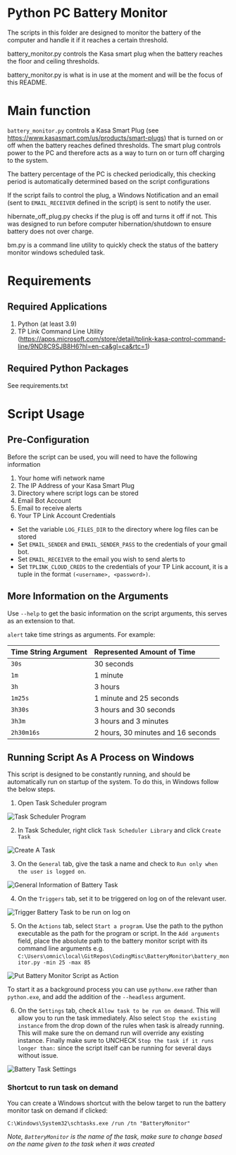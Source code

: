 # Python PC Battery Monitor
The scripts in this folder are designed to monitor the battery of the computer and handle it if it reaches a certain threshold.

battery_monitor.py controls the Kasa smart plug when the battery reaches the floor and ceiling thresholds.

battery_monitor.py is what is in use at the moment and will be the focus of this README.

# Main function
`battery_monitor.py` controls a Kasa Smart Plug (see https://www.kasasmart.com/us/products/smart-plugs) that is turned on or off when the battery reaches defined thresholds. The smart plug controls power to the PC and therefore acts as a way to turn on or turn off charging to the system.

The battery percentage of the PC is checked periodically, this checking period is automatically determined based on the script configurations

If the script fails to control the plug, a Windows Notification and an email (sent to `EMAIL_RECEIVER` defined in the script) is sent to notify the user.

hibernate_off_plug.py checks if the plug is off and turns it off if not. This was designed to run before computer hibernation/shutdown to ensure battery does not over charge.

bm.py is a command line utility to quickly check the status of the battery monitor windows scheduled task.

# Requirements
## Required Applications
1. Python (at least 3.9)
2. TP Link Command Line Utility (https://apps.microsoft.com/store/detail/tplink-kasa-control-command-line/9ND8C9SJB8H6?hl=en-ca&gl=ca&rtc=1)

## Required Python Packages
See requirements.txt

# Script Usage
## Pre-Configuration
Before the script can be used, you will need to have the following information
1. Your home wifi network name
2. The IP Address of your Kasa Smart Plug
3. Directory where script logs can be stored
4. Email Bot Account
5. Email to receive alerts
6. Your TP Link Account Credentials

- Set the variable `LOG_FILES_DIR` to the directory where log files can be stored
- Set `EMAIL_SENDER` and `EMAIL_SENDER_PASS` to the credentials of your gmail bot.
- Set `EMAIL_RECEIVER` to the email you wish to send alerts to
- Set `TPLINK_CLOUD_CREDS` to the credentials of your TP Link account, it is a tuple in the format `(<username>, <password>)`.

## More Information on the Arguments
Use `--help` to get the basic information on the script arguments, this serves as an extension to that.

`alert` take time strings as arguments. For example:

| Time String Argument	| Represented Amount of Time 			|
| :---      			|    :---     							|
| `30s` 				| 30 seconds 							|
| `1m` 					| 1 minute 								|
| `3h` 					| 3 hours 								|
| `1m25s` 				| 1 minute and 25 seconds 				|
| `3h30s` 				| 3 hours and 30 seconds 				|
| `3h3m` 				| 3 hours and 3 minutes 				|
| `2h30m16s` 			| 2 hours, 30 minutes and 16 seconds 	|

## Running Script As A Process on Windows
This script is designed to be constantly running, and should be automatically run on startup of the system. To do this, in Windows follow the below steps.

1. Open Task Scheduler program 

![Task Scheduler Program](/doc/task_scheduler_program_on_start.png?raw=true "Task Scheduler Program")

2. In Task Scheduler, right click `Task Scheduler Library` and click `Create Task` 

![Create A Task](/doc/create_task.png?raw=true "Create a Task")

3. On the `General` tab, give the task a name and check to `Run only when the user is logged on`. 

![General Information of Battery Task](/doc/battery_task_general.png?raw=true "General Information of Battery Task")

4. On the `Triggers` tab, set it to be triggered on log on of the relevant user. 

![Trigger Battery Task to be run on log on](/doc/battery_task_triggers.png?raw=true "Trigger Battery Task to be run on log on")

5. On the `Actions` tab, select `Start a program`. Use the path to the python executable as the path for the program or script. In the `Add arguments` field, place the absolute path to the battery monitor script with its command line arguments e.g. `C:\Users\omnic\local\GitRepos\CodingMisc\BatteryMonitor\battery_monitor.py -min 25 -max 85` 

![Put Battery Monitor Script as Action](/doc/battery_task_actions.png?raw=true "Put Battery Monitor Script as Action")

To start it as a background process you can use `pythonw.exe` rather than `python.exe`, and add the addition of the `--headless` argument.

6. On the `Settings` tab, check `Allow task to be run on demand`. This will allow you to run the task immediately. Also select `Stop the existing instance` from the drop down of the rules when task is already running. This will make sure the on demand run will override any existing instance. Finally make sure to UNCHECK `Stop the task if it runs longer than:` since the script itself can be running for several days without issue.

![Battery Task Settings](/doc/battery_task_settings.png?raw=true "Battery Task Settings")

### Shortcut to run task on demand
You can create a Windows shortcut with the below target to run the battery monitor task on demand if clicked:
```
C:\Windows\System32\schtasks.exe /run /tn "BatteryMonitor"
```
*Note, `BatteryMonitor` is the name of the task, make sure to change based on the name given to the task when it was created*
